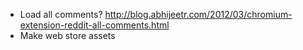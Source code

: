 - Load all comments? http://blog.abhijeetr.com/2012/03/chromium-extension-reddit-all-comments.html
- Make web store assets